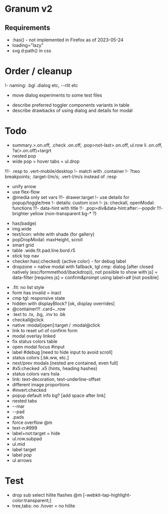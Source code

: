 # Granum v2

## Requirements

- :has() - not implemented in Firefox as of 2023-05-24
- loading="lazy"
- svg d:path() in css

# Order / cleanup

!- naming: .bgl .dialog etc, --rlit etc
- move dialog experiments to some test files
+ describe preferred toggler components variants in table
+ describe drawbacks of using dialog and details for modal

# Todo

- summary.>.on.off, .check .on.off, .pop>not-last>.on.off, ul.row li .on.off, ?a(>.on.off)+targrt
- nested pop
- wide pop = hover tabs = ul.drop

!!!- .resp to .vert-mobile/desktop
  !- match with .container
  !- ?two breakpoints; .target-l/m/s; .vert-l/m/s instead of .resp
  + unify arrow
  + use flex-flow
  + @media only set vars
!!!- drawer.target
!- use details for popup/toggle/tree
!- details: custom icon
!- js: checkall, openModal: functions
!!!- data-hint with title
  !!- .pop>div&data-hint:after:--popdir
!!!- brighter yellow (non-transparent bg-* ?)
- has(badge)
- img.wide
- text/icon: white with shade (for gallery)
- popDropModal: maxHeight, scroll
- smart grid
- table .wide.fit.pad.line.bord.r5
- stick top nav
- checker:has(:checked) {active color} - for debug label
- dropzone
= native modal with fallback, tgl cmp: dialog [after closed natively (esc/formmethod/(backdrop)), not posiible to show with js]
= data-filter [requires js]
= confirm&prompt using label>a# [not posible]
+ .fit: no list style
+ form has invalid = inact
+ cmp tgl: responsive state
+ hidden with displayBlock? [ok, display overrides]
+ @container!!! .card~..row
+ .text to .tx, .bg, .inv to .bk
+ checkall@click
+ native :modal[open]:target / :modal@click
+ link to reset url of confirm form
+ modal overlay linked
+ fix status colors table
+ open modal focus #input
+ label #debug [need to hide input to avoid scroll]
+ status colors [.bk.ww, etc.]
+ next/prev modals [nested are contained, even full]
+ #x5:checked .x5 (hints, heading hashes)
+ status colors vars hsla
+ link: text-decoration, text-underline-offset
+ different image proportions
+ #invert:checked
+ popup default info bg? [add space after link]
+ nested tabs
+ --mar
+ --pad
+ .pads
+ force overflow @m
+ text-n:#999
+ label+not:target = hide
+ ul.row.subpad
+ ul.mid
+ label target
+ label pop
+ ul arrows

# Test
- drop sub select hilite flashes @m [-webkit-tap-highlight-color:transparent;]
- tree,tabs: no .hover = no hilite